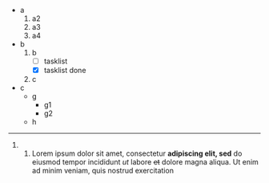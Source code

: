 - a
    1. a2
    2. a3
    3. a4
- b
    1. b
        - [ ] tasklist
        - [X] tasklist done
    2. c
- c
    - g
        - g1
        - g2
    - h

-------------------

1.
    1. Lorem ipsum dolor sit amet, consectetur __adipiscing elit, sed__ do
    eiusmod tempor incididunt _ut_ labore ~~et~~ dolore magna aliqua. Ut enim
    ad minim veniam, quis nostrud exercitation

